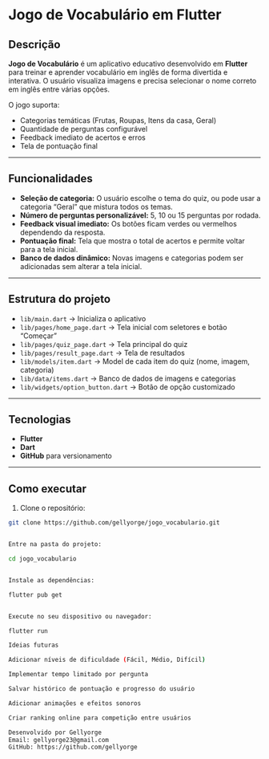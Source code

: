 # Jogo de Vocabulário em Flutter

## Descrição
**Jogo de Vocabulário** é um aplicativo educativo desenvolvido em **Flutter** para treinar e aprender vocabulário em inglês de forma divertida e interativa. O usuário visualiza imagens e precisa selecionar o nome correto em inglês entre várias opções.

O jogo suporta:
- Categorias temáticas (Frutas, Roupas, Itens da casa, Geral)
- Quantidade de perguntas configurável
- Feedback imediato de acertos e erros
- Tela de pontuação final

---

## Funcionalidades
- **Seleção de categoria:** O usuário escolhe o tema do quiz, ou pode usar a categoria “Geral” que mistura todos os temas.  
- **Número de perguntas personalizável:** 5, 10 ou 15 perguntas por rodada.  
- **Feedback visual imediato:** Os botões ficam verdes ou vermelhos dependendo da resposta.  
- **Pontuação final:** Tela que mostra o total de acertos e permite voltar para a tela inicial.  
- **Banco de dados dinâmico:** Novas imagens e categorias podem ser adicionadas sem alterar a tela inicial.

---

## Estrutura do projeto
- `lib/main.dart` → Inicializa o aplicativo  
- `lib/pages/home_page.dart` → Tela inicial com seletores e botão “Começar”  
- `lib/pages/quiz_page.dart` → Tela principal do quiz  
- `lib/pages/result_page.dart` → Tela de resultados  
- `lib/models/item.dart` → Model de cada item do quiz (nome, imagem, categoria)  
- `lib/data/items.dart` → Banco de dados de imagens e categorias  
- `lib/widgets/option_button.dart` → Botão de opção customizado

---

## Tecnologias
- **Flutter**  
- **Dart**  
- **GitHub** para versionamento  

---

## Como executar
1. Clone o repositório:
```bash
git clone https://github.com/gellyorge/jogo_vocabulario.git


Entre na pasta do projeto:

cd jogo_vocabulario


Instale as dependências:

flutter pub get


Execute no seu dispositivo ou navegador:

flutter run

Ideias futuras

Adicionar níveis de dificuldade (Fácil, Médio, Difícil)

Implementar tempo limitado por pergunta

Salvar histórico de pontuação e progresso do usuário

Adicionar animações e efeitos sonoros

Criar ranking online para competição entre usuários

Desenvolvido por Gellyorge
Email: gellyorge23@gmail.com
GitHub: https://github.com/gellyorge